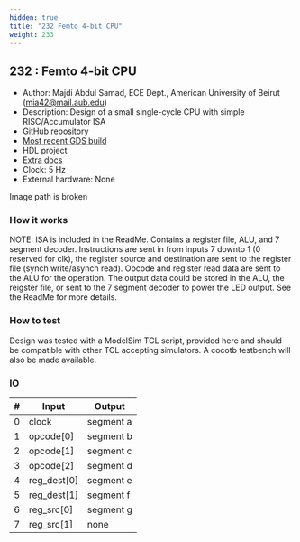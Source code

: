 ```yaml
---
hidden: true
title: "232 Femto 4-bit CPU"
weight: 233
---
```


## 232 : Femto 4-bit CPU

* Author: Majdi Abdul Samad, ECE Dept., American University of Beirut (mia42@mail.aub.edu)
* Description: Design of a small single-cycle CPU with simple RISC/Accumulator ISA
* [GitHub repository](https://github.com/majdiabdulsamad/tt02-Femto)
* [Most recent GDS build](https://github.com/majdiabdulsamad/tt02-Femto/actions/runs/3620410709)
* HDL project
* [Extra docs](README.md)
* Clock: 5 Hz
* External hardware: None

Image path is broken

### How it works

NOTE: ISA is included in the ReadMe. Contains a register file, ALU, and 7 segment decoder. Instructions are sent in from inputs 7 downto 1 (0 reserved for clk), the register source and destination are sent to the register file (synch write/asynch read). Opcode and register read data are sent to the ALU for the operation. The output data could be stored in the ALU, the reigster file, or sent to the 7 segment decoder to power the LED output. See the ReadMe for more details.

### How to test

Design was tested with a ModelSim TCL script, provided here and should be compatible with other TCL accepting simulators. A cocotb testbench will also be made available.

### IO

| # | Input        | Output       |
|---|--------------|--------------|
| 0 | clock  | segment a |
| 1 | opcode[0]  | segment b |
| 2 | opcode[1]  | segment c |
| 3 | opcode[2]  | segment d |
| 4 | reg_dest[0]  | segment e |
| 5 | reg_dest[1]  | segment f |
| 6 | reg_src[0]  | segment g |
| 7 | reg_src[1]  | none |
